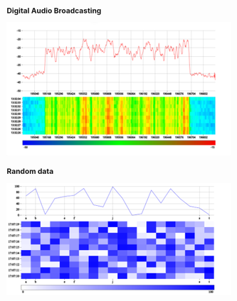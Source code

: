 ### Digital Audio Broadcasting
![Spectrogram of the Digital Audio Broadcasting signal](https://github.com/SvajkaJ/SvajkaJ/blob/main/img/react-spectrogram/dab.png "Spectrogram of the Digital Audio Broadcasting signal")

### Random data
![Spectrogram of the random data](https://github.com/SvajkaJ/SvajkaJ/blob/main/img/react-spectrogram/random.png "Spectrogram of the random data")